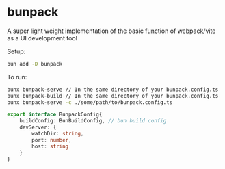 # bunpack
A super light weight implementation of the basic function of webpack/vite as a UI development tool

Setup:

```bash
bun add -D bunpack
```

To run:

```bash
bunx bunpack-serve // In the same directory of your bunpack.config.ts
bunx bunpack-build // In the same directory of your bunpack.config.ts
bunx bunpack-serve -c ./some/path/to/bunpack.config.ts
```

```typescript
export interface BunpackConfig{
    buildConfig: BunBuildConfig, // bun build config
    devServer: {
        watchDir: string,
        port: number,
        host: string
    }
}
```
